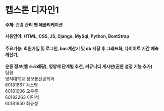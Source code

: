 # 캡스톤 디자인1

<b>주제: 건강 관리 웹 애플리케이션<br><br>
사용언어: HTML, CSS, JS, Django, MySql, Python, BootStrap<br>
#### 주요기능: 회원가입 및 로그인, bmi계산기 및 db 저장 후 그래프화, 다이어트 기간 예측 계산기, 
  운동 정보(웹 스크래핑), 영양제 단계별 추천, 커뮤니티 게시판(권한 설정 기능 추가)<br>
</b>
팀원<br>
명지대학교 정보통신공학과<br>
60181867 김소명<br>
60181906 오우준<br>
60182263 이민석<br>
60181950 최규성<br>
